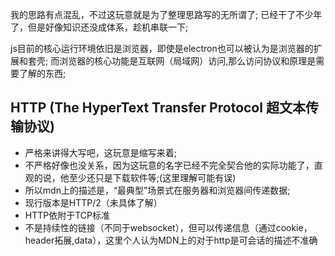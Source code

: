 我的思路有点混乱，不过这玩意就是为了整理思路写的无所谓了;
已经干了不少年了，但是好像知识还没成体系，趁机串联一下;

js目前的核心运行环境依旧是浏览器，即使是electron也可以被认为是浏览器的扩展和套壳;
而浏览器的核心功能是互联网（局域网）访问,那么访问协议和原理是需要了解的东西;

## HTTP (The HyperText Transfer Protocol 超文本传输协议)
- 严格来讲得大写吧，这玩意是缩写来着;
- 不严格好像也没关系，因为这玩意的名字已经不完全契合他的实际功能了，直观的说，他至少还只是下载软件等;(这里理解可能有误)
- 所以mdn上的描述是，“最典型”场景式在服务器和浏览器间传递数据;
- 现行版本是HTTP/2（未具体了解）
- HTTP依附于TCP标准
- 不是持续性的链接（不同于websocket），但可以传递信息（通过cookie，header拓展,data），这里个人认为MDN上的对于http是可会话的描述不准确
